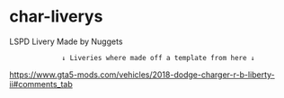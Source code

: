 # char-liverys
LSPD Livery Made by Nuggets

                 ↓ Liveries where made off a template from here ↓ 
https://www.gta5-mods.com/vehicles/2018-dodge-charger-r-b-liberty-ii#comments_tab

